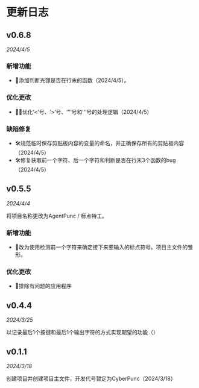 # 更新日志
## v0.6.8
*2024/4/5*

### 新增功能
* 🐣️添加判断光镖是否在行末的函数（2024/4/5）。

### 优化更改
* 🐱‍🏍优化‘<’号、‘>’号、‘"’号和‘'’号的处理逻辑（2024/4/5）

### 缺陷修复
* 🛠️规范临时保存剪贴板内容的变量的命名，并正确保存所有的剪贴板内容（2024/4/5）
* 🛠️修复获取前一个字符、后一个字符和判断是否在行末3个函数的bug（2024/4/5）

## v0.5.5
*2024/4/4*

将项目名称更改为AgentPunc / 标点特工。

### 新增功能
* 🐣️改为使用检测前一个字符来确定接下来要输入的标点符号。项目主文件的雏形。

### 优化更改
* 🙅‍排除有问题的应用程序

## v0.4.4
*2024/3/25*

以记录最后1个按键和最后1个输出字符的方式实现期望的功能（）

## v0.1.1
*2024/3/18*

创建项目并创建项目主文件，开发代号暂定为CyberPunc（2024/3/18）
